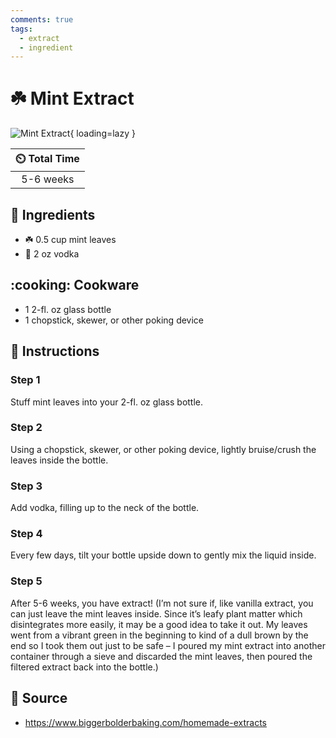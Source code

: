 ```yaml
---
comments: true
tags:
  - extract
  - ingredient
---
```

# :shamrock: Mint Extract

![Mint Extract](../../assets/images/mint-extract.jpg){ loading=lazy }

| :timer_clock: Total Time |
|:-----------------------: |
| 5-6 weeks |

## :salt: Ingredients

- :shamrock: 0.5 cup mint leaves
- :sake: 2 oz vodka

## :cooking: Cookware

- 1 2-fl. oz glass bottle
- 1 chopstick, skewer, or other poking device

## :pencil: Instructions

### Step 1

Stuff mint leaves into your 2-fl. oz glass bottle.

### Step 2

Using a chopstick, skewer, or other poking device, lightly bruise/crush the leaves inside the bottle.

### Step 3

Add vodka, filling up to the neck of the bottle.

### Step 4

Every few days, tilt your bottle upside down to gently mix the liquid inside.

### Step 5

After 5-6 weeks, you have extract! (I’m not sure if, like vanilla extract, you can just leave the mint leaves inside.
Since it’s leafy plant matter which disintegrates more easily, it may be a good idea to take it out. My leaves went
from a vibrant green in the beginning to kind of a dull brown by the end so I took them out just to be safe – I poured
my mint extract into another container through a sieve and discarded the mint leaves, then poured the filtered extract
back into the bottle.)

## :link: Source

- <https://www.biggerbolderbaking.com/homemade-extracts>

